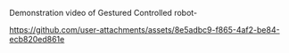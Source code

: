 Demonstration video of Gestured Controlled robot-

https://github.com/user-attachments/assets/8e5adbc9-f865-4af2-be84-ecb820ed861e

